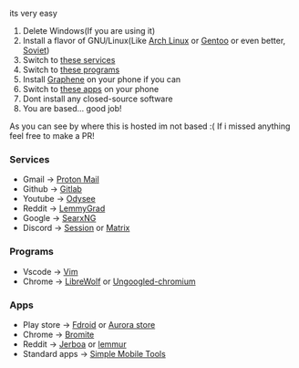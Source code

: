 its very easy
1. Delete Windows(If you are using it)
2. Install a flavor of GNU/Linux(Like [Arch Linux](https://archlinux.org) or [Gentoo](https://www.gentoo.org/) or even better, [Soviet](https://sovietlinux.ml))
3. Switch to [these services](#services)
4. Switch to [these programs](#programs)
5. Install [Graphene](https://grapheneos.org/) on your phone if you can
6. Switch to [these apps](#apps) on your phone
7. Dont install any closed-source software
8. You are based... good job!

As you can see by where this is hosted im not based :(
If i missed anything feel free to make a PR!

### Services
* Gmail -> [Proton Mail](https://proton.me/mail)
* Github -> [Gitlab](https://gitlab.com)
* Youtube -> [Odysee](https://odysee.com/)
* Reddit -> [LemmyGrad](https://lemmygrad.ml/)
* Google -> [SearxNG](https://searx.space/)
* Discord -> [Session](https://getsession.org/) or [Matrix](https://matrix.org/)

### Programs
* Vscode -> [Vim](https://www.vim.org/)
* Chrome -> [LibreWolf](https://librewolf.net/) or [Ungoogled-chromium](https://github.com/ungoogled-software/ungoogled-chromium)

### Apps
* Play store -> [Fdroid](https://f-droid.org/) or [Aurora store](https://auroraoss.com/)
* Chrome -> [Bromite](https://www.bromite.org/)
* Reddit -> [Jerboa](https://f-droid.org/en/packages/com.jerboa/) or [lemmur](https://f-droid.org/en/packages/com.krawieck.lemmur/)
* Standard apps -> [Simple Mobile Tools](https://simplemobiletools.com/)




